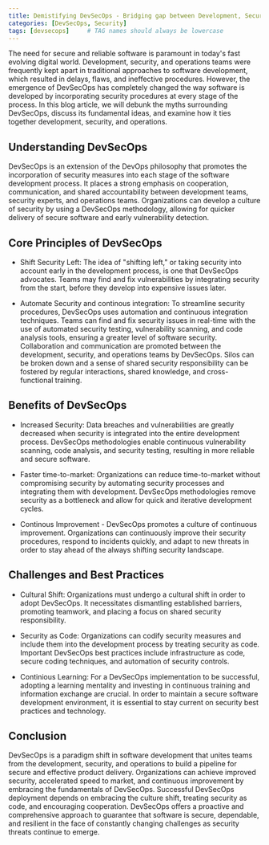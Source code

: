 ```yaml
---
title: Demistifying DevSecOps - Bridging gap between Development, Security and Operations
categories: [DevSecOps, Security]
tags: [devsecops]     # TAG names should always be lowercase
---
```



The need for secure and reliable software is paramount in today's fast evolving digital world. Development, security, and operations teams were frequently kept apart in traditional approaches to software development, which resulted in delays, flaws, and ineffective procedures. However, the emergence of DevSecOps has completely changed the way software is developed by incorporating security procedures at every stage of the process. In this blog article, we will debunk the myths surrounding DevSecOps, discuss its fundamental ideas, and examine how it ties together development, security, and operations.

## Understanding DevSecOps

DevSecOps is an extension of the DevOps philosophy that promotes the incorporation of security measures into each stage of the software development process. It places a strong emphasis on cooperation, communication, and shared accountability between development teams, security experts, and operations teams. Organizations can develop a culture of security by using a DevSecOps methodology, allowing for quicker delivery of secure software and early vulnerability detection.

## Core Principles of DevSecOps

- Shift Security Left: The idea of "shifting left," or taking security into account early in the development process, is one that DevSecOps advocates. Teams may find and fix vulnerabilities by integrating security from the start, before they develop into expensive issues later.

- Automate Security and continous integration: To streamline security procedures, DevSecOps uses automation and continuous integration techniques. Teams can find and fix security issues in real-time with the use of automated security testing, vulnerability scanning, and code analysis tools, ensuring a greater level of software security.
Collaboration and communication are promoted between the development, security, and operations teams by DevSecOps. Silos can be broken down and a sense of shared security responsibility can be fostered by regular interactions, shared knowledge, and cross-functional training.

## Benefits of DevSecOps

- Increased Security: Data breaches and vulnerabilities are greatly decreased when security is integrated into the entire development process. DevSecOps methodologies enable continuous vulnerability scanning, code analysis, and security testing, resulting in more reliable and secure software.

- Faster time-to-market: Organizations can reduce time-to-market without compromising security by automating security processes and integrating them with development. DevSecOps methodologies remove security as a bottleneck and allow for quick and iterative development cycles.

- Continous Improvement - DevSecOps promotes a culture of continuous improvement. Organizations can continuously improve their security procedures, respond to incidents quickly, and adapt to new threats in order to stay ahead of the always shifting security landscape.

## Challenges and Best Practices

- Cultural Shift: Organizations must undergo a cultural shift in order to adopt DevSecOps. It necessitates dismantling established barriers, promoting teamwork, and placing a focus on shared security responsibility.

- Security as Code: Organizations can codify security measures and include them into the development process by treating security as code. Important DevSecOps best practices include infrastructure as code, secure coding techniques, and automation of security controls.

- Continious Learning: For a DevSecOps implementation to be successful, adopting a learning mentality and investing in continuous training and information exchange are crucial. In order to maintain a secure software development environment, it is essential to stay current on security best practices and technology.

## Conclusion

DevSecOps is a paradigm shift in software development that unites teams from the development, security, and operations to build a pipeline for secure and effective product delivery. Organizations can achieve improved security, accelerated speed to market, and continuous improvement by embracing the fundamentals of DevSecOps. Successful DevSecOps deployment depends on embracing the culture shift, treating security as code, and encouraging cooperation. DevSecOps offers a proactive and comprehensive approach to guarantee that software is secure, dependable, and resilient in the face of constantly changing challenges as security threats continue to emerge.